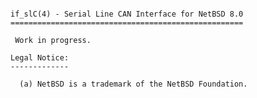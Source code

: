 <pre><code> 
if_slC(4) - Serial Line CAN Interface for NetBSD 8.0
====================================================

 Work in progress.
   
Legal Notice: 
-------------
 
  (a) NetBSD is a trademark of the NetBSD Foundation. 

</code></pre>


